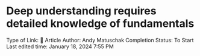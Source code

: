 # Deep understanding requires detailed knowledge of fundamentals

Type of Link: 📝 Article
Author: Andy Matuschak
Completion Status: To Start
Last edited time: January 18, 2024 7:55 PM